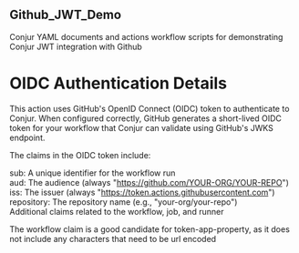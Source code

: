 ## Github_JWT_Demo
Conjur YAML documents and actions workflow scripts for demonstrating Conjur JWT integration with Github


# OIDC Authentication Details

This action uses GitHub's OpenID Connect (OIDC) token to authenticate to Conjur. When configured correctly, GitHub generates a short-lived OIDC token for your workflow that Conjur can validate using GitHub's JWKS endpoint.

The claims in the OIDC token include:

sub: A unique identifier for the workflow run  
aud: The audience (always "https://github.com/YOUR-ORG/YOUR-REPO")  
iss: The issuer (always "https://token.actions.githubusercontent.com")  
repository: The repository name (e.g., "your-org/your-repo")  
Additional claims related to the workflow, job, and runner  

The workflow claim is a good candidate for token-app-property, as it does not include any characters that need to be url encoded
